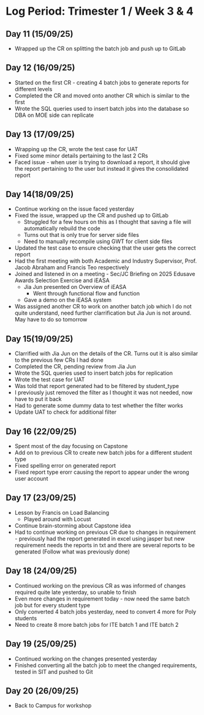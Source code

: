 # Log Period: Trimester 1 / Week 3 & 4

## Day 11 (15/09/25)
* Wrapped up the CR on splitting the batch job and push up to GitLab

## Day 12 (16/09/25)
* Started on the first CR - creating 4 batch jobs to generate reports for different levels
* Completed the CR and moved onto another CR which is similar to the first
* Wrote the SQL queries used to insert batch jobs into the database so DBA on MOE side can replicate

## Day 13 (17/09/25)
* Wrapping up the CR, wrote the test case for UAT
* Fixed some minor details pertaining to the last 2 CRs
* Faced issue - when user is trying to download a report, it should give the report pertaining to the user but instead it gives the consolidated report

## Day 14(18/09/25) 
* Continue working on the issue faced yesterday
* Fixed the issue, wrapped up the CR and pushed up to GitLab
    * Struggled for a few hours on this as I thought that saving a file will automatically rebuild the code
    * Turns out that is only true for server side files
    * Need to manually recompile using GWT for client side files
* Updated the test case to ensure checking that the user gets the correct report
* Had the first meeting with both Academic and Industry Supervisor, Prof. Jacob Abraham and Francis Teo respectively
* Joined and listened in on a meeting - Sec/JC Briefing on 2025 Edusave Awards Selection Exercise and iEASA
    * Jia Jun presented on Overview of iEASA
        * Went through functional flow and function
    * Gave a demo on the iEASA system
* Was assigned another CR to work on another batch job which I do not quite understand, need further clarrification but Jia Jun is not around. May have to do so tomorrow

## Day 15(19/09/25)
* Clarrified with Jia Jun on the details of the CR. Turns out it is also similar to the previous few CRs I had done
* Completed the CR, pending review from Jia Jun
* Wrote the SQL queries used to insert batch jobs for replication
* Wrote the test case for UAT
* Was told that report generated had to be filtered by student_type
* I previously just removed the filter as I thought it was not needed, now have to put it back
* Had to generate some dummy data to test whether the filter works 
* Update UAT to check for additional filter

## Day 16 (22/09/25)
* Spent most of the day focusing on Capstone 
* Add on to previous CR to create new batch jobs for a different student type
* Fixed spelling error on generated report 
* Fixed report type erorr causing the report to appear under the wrong user account

## Day 17 (23/09/25)
* Lesson by Francis on Load Balancing
    * Played around with Locust
* Continue brain-storming about Capstone idea
* Had to continue working on previous CR due to changes in requirement - previously had the report generated in excel using jasper but new requirement needs the reports in txt and there are several reports to be generated (Follow what was previously done)

## Day 18 (24/09/25)
* Continued working on the previous CR as was informed of changes required quite late yesterday, so unable to finish
* Even more changes in requirement today - now need the same batch job but for every student type
* Only converted 4 batch jobs yesterday, need to convert 4 more for Poly students
* Need to create 8 more batch jobs for ITE batch 1 and ITE batch 2

## Day 19 (25/09/25)
* Continued working on the changes presented yesterday
* Finished converting all the batch job to meet the changed requirements, tested in SIT and pushed to Git 

## Day 20 (26/09/25)
* Back to Campus for workshop